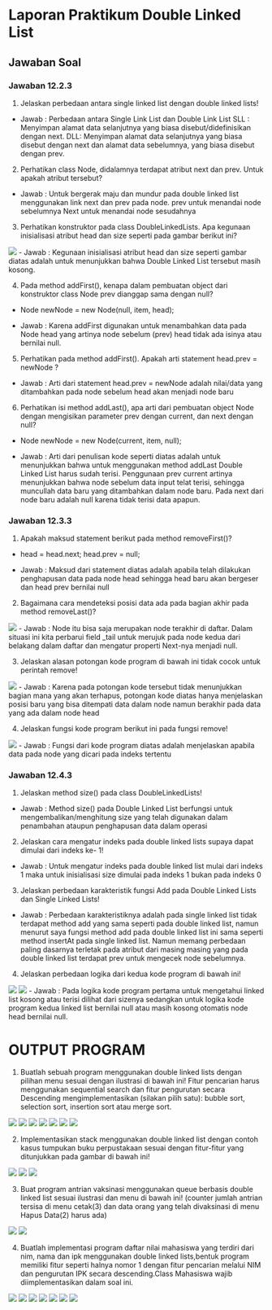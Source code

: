# Laporan Praktikum Double Linked List
## Jawaban Soal
### Jawaban 12.2.3
1.	Jelaskan perbedaan antara single linked list dengan double linked lists!

- Jawab : 
Perbedaan antara Single Link List dan Double Link List
SLL : Menyimpan alamat data selanjutnya yang biasa disebut/didefinisikan dengan next.
DLL: Menyimpan alamat data selanjutnya yang biasa disebut dengan next dan alamat data sebelumnya,  yang biasa disebut dengan prev.

2.	Perhatikan class Node, didalamnya terdapat atribut next dan prev. Untuk apakah atribut tersebut?

- Jawab : 
Untuk bergerak maju dan mundur pada double linked list menggunakan link next dan prev pada node.
prev untuk menandai node sebelumnya 
Next untuk menandai node sesudahnya

3.	Perhatikan konstruktor pada class DoubleLinkedLists. Apa kegunaan inisialisasi atribut head dan size seperti pada gambar berikut ini?
 <img src = "./gambar/1.2.png">
- Jawab : 
Kegunaan inisialisasi atribut head dan size seperti gambar diatas adalah untuk menunjukkan bahwa Double Linked List tersebut masih kosong.

4.	Pada method addFirst(), kenapa dalam pembuatan object dari konstruktor class Node prev dianggap sama dengan null?

- Node newNode = new Node(null, item, head);

- Jawab : 
Karena addFirst digunakan untuk menambahkan data pada Node head yang artinya node sebelum (prev) head tidak ada isinya atau bernilai null.

5.	Perhatikan pada method addFirst(). Apakah arti statement head.prev = newNode ?

- Jawab : 
Arti dari statement head.prev = newNode adalah nilai/data yang ditambahkan pada node sebelum head akan menjadi node baru 

6.	Perhatikan isi method addLast(), apa arti dari pembuatan object Node dengan mengisikan parameter prev dengan current, dan next dengan null?

- Node newNode = new Node(current, item, null);

- Jawab : 
Arti dari penulisan kode seperti diatas adalah untuk menunjukkan bahwa untuk menggunakan method addLast Double Linked List harus sudah terisi. Penggunaan prev current artinya menunjukkan bahwa node sebelum data input telat terisi, sehingga muncullah data baru yang ditambahkan dalam node baru. Pada next dari node baru adalah null karena tidak terisi data apapun.


### Jawaban 12.3.3
1.	Apakah maksud statement berikut pada method removeFirst()?

- head = head.next;
head.prev = null;

- Jawab : 
Maksud dari statement diatas adalah apabila telah dilakukan penghapusan data pada node head sehingga head baru akan bergeser dan head prev bernilai null

2.	Bagaimana cara mendeteksi posisi data ada pada bagian akhir pada method removeLast()?
<img src = "./gambar/2.2.png">
- Jawab : 
Node itu bisa saja merupakan node terakhir di daftar. Dalam situasi ini kita perbarui field _tail untuk merujuk pada node kedua dari belakang dalam daftar dan mengatur properti Next-nya menjadi null.

3.	Jelaskan alasan potongan kode program di bawah ini tidak cocok untuk perintah remove!
<img src = "./gambar/2.3.png">
- Jawab : 
Karena pada potongan kode tersebut tidak menunjukkan bagian mana yang akan terhapus, potongan kode diatas hanya menjelaskan posisi baru yang bisa ditempati data dalam node namun berakhir pada data yang ada dalam node head

4.	Jelaskan fungsi kode program berikut ini pada fungsi remove!
 <img src = "./gambar/2.4.png">
- Jawab : 
Fungsi dari kode program diatas adalah menjelaskan apabila data pada node yang dicari pada indeks tertentu

### Jawaban 12.4.3
1.	Jelaskan method size() pada class DoubleLinkedLists!

- Jawab :
Method size() pada Double Linked List berfungsi untuk mengembalikan/menghitung size yang telah digunakan dalam penambahan ataupun penghapusan data dalam operasi 

2.	Jelaskan cara mengatur indeks pada double linked lists supaya dapat dimulai dari indeks ke-
1!

- Jawab : 
Untuk mengatur indeks pada double linked list mulai dari indeks 1 maka untuk inisialisasi size dimulai pada indeks 1 bukan pada indeks 0

3.	Jelaskan perbedaan karakteristik fungsi Add pada Double Linked Lists dan Single Linked Lists!

- Jawab : 
Perbedaan karakteristiknya adalah pada single linked list tidak terdapat method add yang sama seperti pada double linked list, namun menurut saya fungsi method add pada double linked list ini sama seperti method insertAt pada single linked list. Namun memang perbedaan paling dasarnya terletak pada atribut dari masing masing yang pada double linked list terdapat prev untuk mengecek node sebelumnya.

4.	Jelaskan perbedaan logika dari kedua kode program di bawah ini!
<img src = "./gambar/a.png"> 
<img src = "./gambar/b.png">
- Jawab : 
Pada logika kode program pertama untuk mengetahui linked list kosong atau terisi dilihat dari sizenya sedangkan untuk logika kode program kedua linked list bernilai null atau masih kosong otomatis node head bernilai null.

# OUTPUT PROGRAM
1. Buatlah sebuah program menggunakan double linked lists dengan pilihan menu sesuai dengan ilustrasi di bawah ini! Fitur pencarian harus menggunakan sequential search dan fitur pengurutan secara Descending mengimplementasikan (silakan pilih satu): bubble sort, selection sort, insertion sort atau merge sort.
<img src = "./gambar/soal1.1.png">
<img src = "./gambar/soal1.2.png">
<img src = "./gambar/soal1.3.png">
<img src = "./gambar/soal1.4.png">
<img src = "./gambar/soal1.5.png">
<img src = "./gambar/soal1.6.png">
<img src = "./gambar/soal1.7.png">

2. Implementasikan stack menggunakan double linked list dengan contoh kasus tumpukan buku
perpustakaan sesuai dengan fitur-fitur yang ditunjukkan pada gambar di bawah ini!
<img src = "./gambar/soal2.1.png">
<img src = "./gambar/soal2.2.png">
<img src = "./gambar/soal2.3.png">

3. Buat program antrian vaksinasi menggunakan queue berbasis double linked list sesuai ilustrasi dan menu di bawah ini! (counter jumlah antrian tersisa di menu cetak(3) dan data orang yang telah divaksinasi di menu Hapus Data(2) harus ada)
<img src = "./gambar/soal3.1.png">
<img src = "./gambar/soal3.2.png">

4. Buatlah implementasi program daftar nilai mahasiswa yang terdiri dari nim, nama dan ipk menggunakan double linked lists,bentuk program memiliki fitur seperti halnya nomor 1 dengan fitur pencarian melalui NIM dan pengurutan IPK secara descending.Class Mahasiswa wajib diimplementasikan dalam soal ini.
<img src = "./gambar/soal4.1.png">
<img src = "./gambar/soal4.2.png">
<img src = "./gambar/soal4.3.png">
<img src = "./gambar/soal4.4.png">
<img src = "./gambar/soal4.5.png">
<img src = "./gambar/soal4.6.png">
<img src = "./gambar/soal4.7.png">


